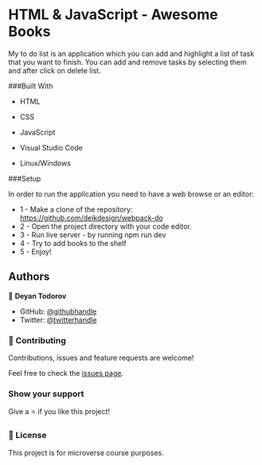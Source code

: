 # HTML & JavaScript - Awesome Books

My to do list is an application which you can add and highlight a list of task that you want to finish. You can add and remove tasks by selecting them and after click on delete list.

###Built With

* HTML

* CSS

* JavaScript

* Visual Studio Code

* Linux/Windows


###Setup

In order to run the application you need to have a web browse or an editor:

* 1 - Make a clone of the repository: https://github.com/deikdesign/webpack-do
* 2 - Open the project directory with your code editor.
* 3 - Run live server - by running npm run dev
* 4 - Try to add books to the shelf
* 5 - Enjoy!


## Authors

👤 **Deyan Todorov**

- GitHub: [@githubhandle](https://github.com/deikdesign)
- Twitter: [@twitterhandle](https://twitter.com/deikdesign)



### 🤝 Contributing

Contributions, issues and feature requests are welcome!

Feel free to check the [issues page](issues/).

### Show your support

Give a ⭐️ if you like this project!


### 📝 License

This project is for microverse course purposes.